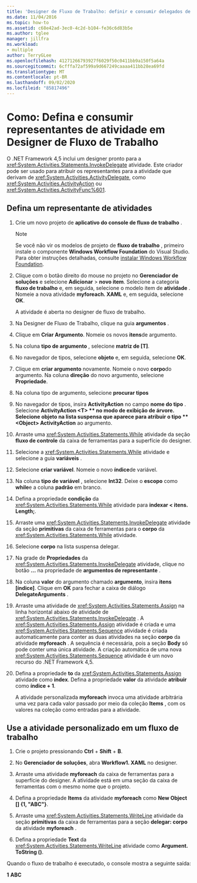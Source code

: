 ```yaml
---
title: 'Designer de Fluxo de Trabalho: definir e consumir delegados de atividade'
ms.date: 11/04/2016
ms.topic: how-to
ms.assetid: c68e42ad-3ec0-4c2d-b104-fe36c6d83b5e
ms.author: tglee
manager: jillfra
ms.workload:
- multiple
author: TerryGLee
ms.openlocfilehash: 41271266793927f6029f50c0411bb9a150f5a64a
ms.sourcegitcommit: 6cfffa72af599a9d667249caaaa411bb28ea69fd
ms.translationtype: MT
ms.contentlocale: pt-BR
ms.lasthandoff: 09/02/2020
ms.locfileid: "85817496"
---
```

# <a name="how-to-define-and-consume-activity-delegates-in-the-workflow-designer"></a>Como: Defina e consumir representantes de atividade em Designer de Fluxo de Trabalho

O .NET Framework 4,5 inclui um designer pronto para a <xref:System.Activities.Statements.InvokeDelegate> atividade. Este criador pode ser usado para atribuir os representantes para a atividade que derivam de <xref:System.Activities.ActivityDelegate>, como <xref:System.Activities.ActivityAction> ou <xref:System.Activities.ActivityFunc%601>.

## <a name="define-an-activity-delegate"></a>Defina um representante de atividades

1. Crie um novo projeto de **aplicativo do console de fluxo de trabalho** .

   > [!NOTE]
   > Se você não vir os modelos de projeto de **fluxo de trabalho** , primeiro instale o componente **Windows Workflow Foundation** do Visual Studio. Para obter instruções detalhadas, consulte [instalar Windows Workflow Foundation](developing-applications-with-the-workflow-designer.md#install-windows-workflow-foundation).

3. Clique com o botão direito do mouse no projeto no **Gerenciador de soluções** e selecione **Adicionar**  >  **novo item**. Selecione a categoria **fluxo de trabalho** e, em seguida, selecione o modelo item de **atividade** . Nomeie a nova atividade **myforeach. XAML** e, em seguida, selecione **OK**.

   A atividade é aberta no designer de fluxo de trabalho.

4. Na Designer de Fluxo de Trabalho, clique na guia **argumentos** .

5. Clique em **Criar Argumento**. Nomeie os novos **itens**de argumento.

6. Na coluna **tipo de argumento** , selecione **matriz de [T]**.

7. No navegador de tipos, selecione **objeto** e, em seguida, selecione **OK**.

8. Clique em **criar argumento** novamente. Nomeie o novo **corpo**do argumento. Na coluna **direção** do novo argumento, selecione **Propriedade**.

9. Na coluna tipo de argumento, selecione **procurar tipos**

10. No navegador de tipos, insira **ActivityAction** no campo **nome do tipo** . Selecione **ActivityAction \<T> ** no modo de exibição de árvore. Selecione **objeto** na lista suspensa que aparece para atribuir o tipo ** \<Object> ActivityAction** ao argumento.

11. Arraste uma <xref:System.Activities.Statements.While> atividade da seção **fluxo de controle** da caixa de ferramentas para a superfície do designer.

12. Selecione a <xref:System.Activities.Statements.While> atividade e selecione a guia **variáveis** .

13. Selecione **criar variável**. Nomeie o novo **índice**de variável.

14. Na coluna **tipo de variável** , selecione **Int32**. Deixe o **escopo** como **while**e a coluna **padrão** em branco.

15. Defina a propriedade **condição** da <xref:System.Activities.Statements.While> atividade para **indexar < itens. Length;**.

16. Arraste uma <xref:System.Activities.Statements.InvokeDelegate> atividade da seção **primitivas** da caixa de ferramentas para o **corpo** da <xref:System.Activities.Statements.While> atividade.

17. Selecione **corpo** na lista suspensa delegar.

18. Na grade de **Propriedades** da <xref:System.Activities.Statements.InvokeDelegate> atividade, clique no botão **...** na propriedade de **argumentos de representante** .

19. Na coluna **valor** do argumento chamado **argumento**, insira **itens [índice]**. Clique em **OK** para fechar a caixa de diálogo **DelegateArguments** .

20. Arraste uma atividade de <xref:System.Activities.Statements.Assign> na linha horizontal abaixo de atividade de <xref:System.Activities.Statements.InvokeDelegate> . A  <xref:System.Activities.Statements.Assign> atividade é criada e uma <xref:System.Activities.Statements.Sequence> atividade é criada automaticamente para conter as duas atividades na seção **corpo** da atividade **myforeach** . A sequência é necessária, pois a seção **Body** só pode conter uma única atividade. A criação automática de uma nova <xref:System.Activities.Statements.Sequence> atividade é um novo recurso do .NET Framework 4,5.

21. Defina a propriedade **to** da <xref:System.Activities.Statements.Assign> atividade como **index**. Defina a propriedade **valor** da atividade **atribuir** como **índice + 1**.

    A atividade personalizada **myforeach** invoca uma atividade arbitrária uma vez para cada valor passado por meio da coleção **Items** , com os valores na coleção como entradas para a atividade.

## <a name="use-the-custom-activity-in-a-workflow"></a>Use a atividade personalizado em um fluxo de trabalho

1. Crie o projeto pressionando **Ctrl** + **Shift** + **B**.

2. No **Gerenciador de soluções**, abra **Workflow1. XAML** no designer.

3. Arraste uma atividade **myforeach** da caixa de ferramentas para a superfície do designer. A atividade está em uma seção da caixa de ferramentas com o mesmo nome que o projeto.

4. Defina a propriedade **Items** da atividade **myforeach** como **New Object [] {1, "ABC"}**.

5. Arraste uma <xref:System.Activities.Statements.WriteLine> atividade da seção **primitivas** da caixa de ferramentas para a seção **delegar: corpo** da atividade **myforeach** .

6. Defina a propriedade **Text** da <xref:System.Activities.Statements.WriteLine> atividade como **Argument. ToString ()**.

Quando o fluxo de trabalho é executado, o console mostra a seguinte saída:

**1** 
 **ABC**
